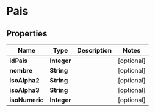 

# Pais

## Properties

Name | Type | Description | Notes
------------ | ------------- | ------------- | -------------
**idPais** | **Integer** |  |  [optional]
**nombre** | **String** |  |  [optional]
**isoAlpha2** | **String** |  |  [optional]
**isoAlpha3** | **String** |  |  [optional]
**isoNumeric** | **Integer** |  |  [optional]



